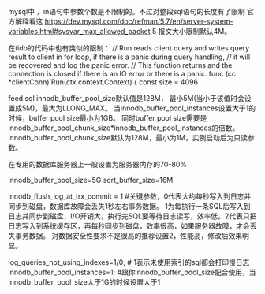 

mysql中 ，in语句中参数个数是不限制的。不过对整段sql语句的长度有了限制
官方解释看这 https://dev.mysql.com/doc/refman/5.7/en/server-system-variables.html#sysvar_max_allowed_packet 5
报文大小限制默认4M。

在tidb的代码中也有类似的限制：
// Run reads client query and writes query result to client in for loop, if there is a panic during query handling,
// it will be recovered and log the panic error.
// This function returns and the connection is closed if there is an IO error or there is a panic.
func (cc *clientConn) Run(ctx context.Context) {
  const size = 4096



feed.sql innodb_buffer_pool_size默认值是128M，
  最小5M(当小于该值时会设置成5M)，最大为LLONG_MAX。
  当innodb_buffer_pool_instances设置大于1的时候，buffer pool size最小为1GB。
  同时buffer pool size需要是innodb_buffer_pool_chunk_size*innodb_buffer_pool_instances的倍数。
  innodb_buffer_pool_chunk_size默认为128M，最小为1M，实例启动后为只读参数。

  在专用的数据库服务器上一般设置为服务器内存的70-80%

innodb_buffer_pool_size=5G
sort_buffer_size=16M

innodb_flush_log_at_trx_commit = 1
#关键参数，0代表大约每秒写入到日志并同步到磁盘，数据库故障会丢失1秒左右事务数据。
1为每执行一条SQL后写入到日志并同步到磁盘，I/O开销大，执行完SQL要等待日志读写，效率低。2代表只把日志写入到系统缓存区，再每秒同步到磁盘，效率很高，如果服务器故障，才会丢失事务数据。
对数据安全性要求不是很高的推荐设置2，性能高，修改后效果明显。

log_queries_not_using_indexes=1/0; # 1表示未使用索引的sql都会打印慢日志
innodb_buffer_pool_instances=1; #跟你innodb_buffer_pool_size配合使用，当innodb_buffer_pool_size大于1G的时候设置大于1

